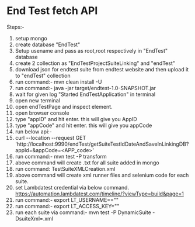 # End Test fetch API

Steps:-
1. setup mongo
2. create database "EndTest"
3. Setup usename and pass as root,root respectively in "EndTest" database 
4. create 2 collection as "EndTestProjectSuiteLinking" and "endTest"
5. download json for endtest suite from endtest website and then upload it to "endTest" collection
6. run command:- mvn clean install -U 
7. run command:-  java -jar target/endtest-1.0-SNAPSHOT.jar
8. wait for given log "Started EndTestApplication" in terminal
9. open new terminal
10. open endTestPage and inspect element.
11. open browser console
12. type "appID" and hit enter. this will give you AppID
13. type "appCode" and hit enter. this will give you appCode
14. run below api:- 
15. curl --location --request GET 'http://localhost:9990/endTest/getSuiteTestIdDateAndSaveInLinkingDB?appId=<appID>&appCode=<APP_code>'
16. run command:- mvn test -P transform
17. above command will create .txt for all suite added in mongo
18. run command: TestSuiteXMLCreation.xml
19. above command will create xml runner files and selenium code for each suite.
20. set Lambdatest credential via below command. https://automation.lambdatest.com/timeline/?viewType=build&page=1
21. run command:- export LT_USERNAME=="<lambdatest Automation username>"
22. run command:- export LT_ACCESS_KEY="<lambdatest Automation key>"
23. run each suite via command:-  mvn test -P DynamicSuite -DsuiteXml=<suitename>.xml
